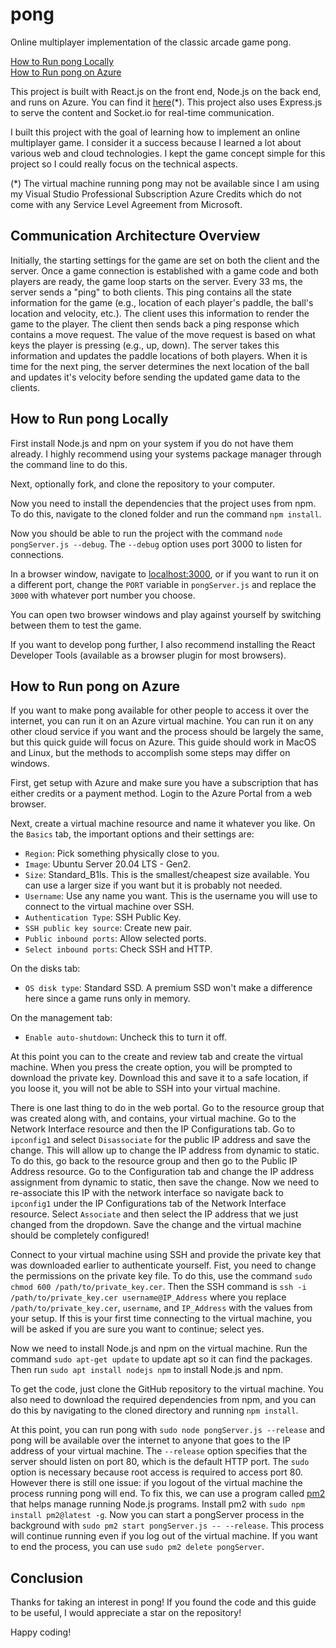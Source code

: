 # pong

Online multiplayer implementation of the classic arcade game pong.

[How to Run pong Locally](#how-to-run-pong-locally)  
[How to Run pong on Azure](#how-to-run-pong-on-azure)

This project is built with React.js on the front end, Node.js on the back end, and runs on Azure.
You can find it [here](20.151.202.31)(*).
This project also uses Express.js to serve the content and Socket.io for real-time communication.

I built this project with the goal of learning how to implement an online multiplayer game.
I consider it a success because I learned a lot about various web and cloud technologies.
I kept the game concept simple for this project so I could really focus on the technical aspects.

(*) The virtual machine running pong may not be available since I am using my Visual Studio Professional Subscription Azure Credits which do not come with any Service Level Agreement from Microsoft.

## Communication Architecture Overview

Initially, the starting settings for the game are set on both the client and the server.
Once a game connection is established with a game code and both players are ready, the game loop starts on the server.
Every 33 ms, the server sends a "ping" to both clients.
This ping contains all the state information for the game (e.g., location of each player's paddle, the ball's location and velocity, etc.).
The client uses this information to render the game to the player.
The client then sends back a ping response which contains a move request.
The value of the move request is based on what keys the player is pressing (e.g., up, down).
The server takes this information and updates the paddle locations of both players.
When it is time for the next ping, the server determines the next location of the ball and updates it's velocity before sending the updated game data to the clients.

## How to Run pong Locally

First install Node.js and npm on your system if you do not have them already.
I highly recommend using your systems package manager through the command line to do this.

Next, optionally fork, and clone the repository to your computer.

Now you need to install the dependencies that the project uses from npm.
To do this, navigate to the cloned folder and run the command `npm install`.

Now you should be able to run the project with the command `node pongServer.js --debug`.
The `--debug` option uses port 3000 to listen for connections.

In a browser window, navigate to [localhost:3000](localhost:3000), or if you want to run it on a different port, change the `PORT` variable in `pongServer.js` and replace the `3000` with whatever port number you choose.

You can open two browser windows and play against yourself by switching between them to test the game.

If you want to develop pong further, I also recommend installing the React Developer Tools (available as a browser plugin for most browsers).

## How to Run pong on Azure

If you want to make pong available for other people to access it over the internet, you can run it on an Azure virtual machine.
You can run it on any other cloud service if you want and the process should be largely the same, but this quick guide will focus on Azure. This guide should work in MacOS and Linux, but the methods to accomplish some steps may differ on windows.

First, get setup with Azure and make sure you have a subscription that has either credits or a payment method.
Login to the Azure Portal from a web browser.

Next, create a virtual machine resource and name it whatever you like.
On the `Basics` tab, the important options and their settings are:
- `Region`: Pick something physically close to you.
- `Image`: Ubuntu Server 20.04 LTS - Gen2.
- `Size`: Standard_B1ls. This is the smallest/cheapest size available. You can use a larger size if you want but it is probably not needed.
- `Username`: Use any name you want. This is the username you will use to connect to the virtual machine over SSH.
- `Authentication Type`: SSH Public Key.
- `SSH public key source`: Create new pair.
- `Public inbound ports`: Allow selected ports.
- `Select inbound ports`: Check SSH and HTTP.

On the disks tab:
- `OS disk type`: Standard SSD. A premium SSD won't make a difference here since a game runs only in memory.

On the management tab:
- `Enable auto-shutdown`: Uncheck this to turn it off.

At this point you can to the create and review tab and create the virtual machine.
When you press the create option, you will be prompted to download the private key.
Download this and save it to a safe location, if you loose it, you will not be able to SSH into your virtual machine.

There is one last thing to do in the web portal.
Go to the resource group that was created along with, and contains, your virtual machine.
Go to the Network Interface resource and then the IP Configurations tab.
Go to `ipconfig1` and select `Disassociate` for the public IP address and save the change.
This will allow up to change the IP address from dynamic to static.
To do this, go back to the resource group and then go to the Public IP Address resource.
Go to the Configuration tab and change the IP address assignment from dynamic to static, then save the change.
Now we need to re-associate this IP with the network interface so navigate back to `ipconfig1` under the IP Configurations tab of the Network Interface resource.
Select `Associate` and then select the IP address that we just changed from the dropdown.
Save the change and the virtual machine should be completely configured!

Connect to your virtual machine using SSH and provide the private key that was downloaded earlier to authenticate yourself.
Fist, you need to change the permissions on the private key file.
To do this, use the command `sudo chmod 600 /path/to/private_key.cer`.
Then the SSH command is `ssh -i /path/to/private_key.cer username@IP_Address` where you replace `/path/to/private_key.cer`, `username`, and `IP_Address` with the values from your setup.
If this is your first time connecting to the virtual machine, you will be asked if you are sure you want to continue; select yes.

Now we need to install Node.js and npm on the virtual machine.
Run the command `sudo apt-get update` to update apt so it can find the packages.
Then run `sudo apt install nodejs npm` to install Node.js and npm.

To get the code, just clone the GitHub repository to the virtual machine.
You also need to download the required dependencies from npm, and you can do this by navigating to the cloned directory and running `npm install`.

At this point, you can run pong with `sudo node pongServer.js --release` and pong will be available over the internet to anyone that goes to the IP address of your virtual machine.
The `--release` option specifies that the server should listen on port 80, which is the default HTTP port.
The `sudo` option is necessary because root access is required to access port 80.
However there is still one issue: if you logout of the virtual machine the process running pong will end.
To fix this, we can use a program called [pm2](https://pm2.keymetrics.io/docs/usage/quick-start/) that helps manage running Node.js programs.
Install pm2 with `sudo npm install pm2@latest -g`.
Now you can start a pongServer process in the background with `sudo pm2 start pongServer.js -- --release`.
This process will continue running even if you log out of the virtual machine.
If you want to end the process, you can use `sudo pm2 delete pongServer`.

## Conclusion

Thanks for taking an interest in pong!
If you found the code and this guide to be useful, I would appreciate a star on the repository!

Happy coding!
